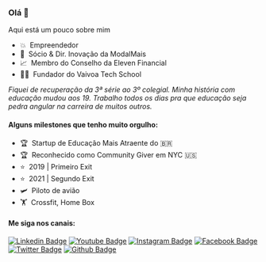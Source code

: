 ### Olá 👋

Aqui está um pouco sobre mim
- 💥 &nbsp;Empreendedor
- 🚀 &nbsp;Sócio & Dir. Inovação da ModalMais
- 📈 &nbsp;Membro do Conselho da Eleven Financial
- 🧑‍🚀 &nbsp;Fundador do Vaivoa Tech School

_Fiquei de recuperação da 3ª série ao 3º colegial. Minha história com educação mudou aos 19. Trabalho todos os dias pra que educação seja pedra angular na carreira de muitos outros._

#### Alguns milestones que tenho muito orgulho:

- 🏆 &nbsp;Startup de Educação Mais Atraente do 🇧🇷
- 🏆 &nbsp;Reconhecido como Community Giver em NYC 🇺🇸
- ⭐️ &nbsp;2019 | Primeiro Exit
- ⭐️ &nbsp;2021 | Segundo Exit
- 🛩️ &nbsp;Piloto de avião
- 🏋️ &nbsp;Crossfit, Home Box

#### Me siga nos canais:
[![Linkedin Badge](https://img.shields.io/badge/-LinkedIn-blue?style=flat-square&logo=Linkedin&logoColor=white&link=https://www.linkedin.com/in/felipebarreiros/)](https://www.linkedin.com/in/felipebarreiros/)
[![Youtube Badge](https://img.shields.io/badge/-Youtube-red?style=flat-square&logo=Youtube&logoColor=white&link=https://www.youtube.com/felipebarreiros/)](https://www.youtube.com/felipebarreiros)
[![Instagram Badge](https://img.shields.io/badge/-Instagram-C13584?style=flat-square&labelColor=C13584&logo=instagram&logoColor=white&link=https://www.instagram.com/felipebarreiros/)](https://www.instagram.com/felipebarreiros/)
[![Facebook Badge](https://img.shields.io/badge/-Facebook-blue?style=flat-square&labelColor=blue&logo=facebook&logoColor=white&link=https://www.facebook.com/felipebarreiros/)](https://www.facebook.com/felipebarreiros/)
[![Twitter Badge](https://img.shields.io/badge/-Twitter-blue?style=flat-square&labelColor=blue&logo=twitter&logoColor=white&link=https://twitter.com/felipebarr)](https://twitter.com/felipebarr)
[![Github Badge](https://img.shields.io/badge/-Github-000?style=flat-square&logo=Github&logoColor=white&link=https://github.com/felipebarreiros)](https://github.com/felipebarreiros)

<!--
**felipebarreiros/felipebarreiros** is a ✨ _special_ ✨ repository because its `README.md` (this file) appears on your GitHub profile.

Here are some ideas to get you started:

- 🔭 I’m currently working on ...
- 🌱 I’m currently learning ...
- 👯 I’m looking to collaborate on ...
- 🤔 I’m looking for help with ...
- 💬 Ask me about ...
- 📫 How to reach me: ...
- 😄 Pronouns: ...
- ⚡ Fun fact: ...
-->
